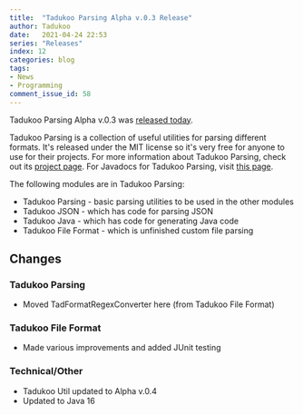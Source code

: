 ```yaml
---
title:  "Tadukoo Parsing Alpha v.0.3 Release"
author: Tadukoo
date:   2021-04-24 22:53
series: "Releases"
index: 12
categories: blog
tags: 
- News
- Programming
comment_issue_id: 58
---
```

Tadukoo Parsing Alpha v.0.3 was [released today](https://github.com/Tadukooverse/TadukooParsing/releases/tag/v.0.3-Alpha).

Tadukoo Parsing is a collection of useful utilities for parsing different formats. It's released under the MIT license so it's very free for anyone to use for their projects. For more information about 
Tadukoo Parsing, check out its [project page](/projects/TadukooParsing.html). For Javadocs for Tadukoo Parsing, visit [this page](/docs/TadukooParsing/current/index.html).

The following modules are in Tadukoo Parsing:
- Tadukoo Parsing - basic parsing utilities to be used in the other modules
- Tadukoo JSON - which has code for parsing JSON
- Tadukoo Java - which has code for generating Java code
- Tadukoo File Format - which is unfinished custom file parsing

## Changes
### Tadukoo Parsing
* Moved TadFormatRegexConverter here (from Tadukoo File Format)

### Tadukoo File Format
* Made various improvements and added JUnit testing

### Technical/Other
* Tadukoo Util updated to Alpha v.0.4
* Updated to Java 16
